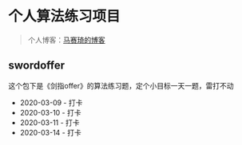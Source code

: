# 个人算法练习项目

> 个人博客：[马赛琦的博客](https://www.masaiqi.com)

## swordoffer

这个包下是《剑指offer》的算法练习题，定个小目标一天一题，雷打不动

- 2020-03-09 - 打卡
- 2020-03-10 - 打卡
- 2020-03-11 - 打卡
- 2020-03-14 - 打卡